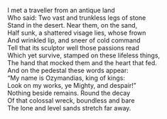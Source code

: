 I met a traveller from an antique land  
Who said: Two vast and trunkless legs of stone  
Stand in the desert. Near them, on the sand,  
Half sunk, a shattered visage lies, whose frown  
And wrinkled lip, and sneer of cold command  
Tell that its sculptor well those passions read  
Which yet survive, stamped on these lifeless things,  
The hand that mocked them and the heart that fed.  
And on the pedestal these words appear:  
“My name is Ozymandias, king of kings:  
Look on my works, ye Mighty, and despair!”  
Nothing beside remains. Round the decay  
Of that colossal wreck, boundless and bare  
The lone and level sands stretch far away.  
